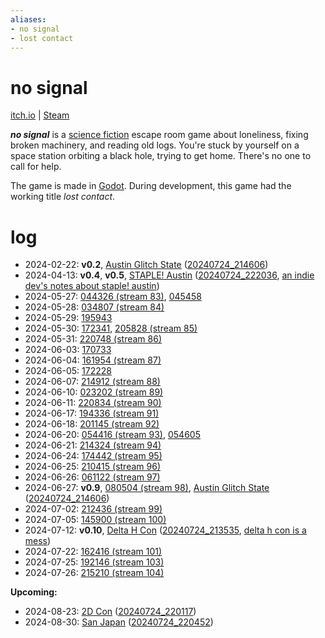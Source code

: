 ```yaml
---
aliases:
- no signal
- lost contact
---
```


# no signal

[itch.io](https://exodrifter.itch.io/no-signal) | [Steam](https://store.steampowered.com/app/2840590/no_signal/)

_**no signal**_ is a [science fiction](science-fiction.md) escape room game about loneliness, fixing broken machinery, and reading old logs. You're stuck by yourself on a space station orbiting a black hole, trying to get home. There's no one to call for help.

The game is made in [Godot](godot.md). During development, this game had the working title _lost contact_.

# log

- 2024-02-22: **v0.2**, [Austin Glitch State](austin-glitch-state.md) ([20240724_214606](../entries/20240724_214606.md))
- 2024-04-13: **v0.4**, **v0.5**, [STAPLE! Austin](staple-austin.md) ([20240724_222036](../entries/20240724_222036.md), [an indie dev's notes about staple! austin](../blog/20240415_notes-about-staple.md))
- 2024-05-27: [044326 (stream 83)](../entries/20240528_044326.md), [045458](../entries/20240528_045458.md)
- 2024-05-28: [034807 (stream 84)](../entries/20240529_034807.md)
- 2024-05-29: [195943](../entries/20240529_195943.md)
- 2024-05-30: [172341](../entries/20240530_172341.md), [205828 (stream 85)](../entries/20240530_205828.md)
- 2024-05-31: [220748 (stream 86)](../entries/20240531_220748.md)
- 2024-06-03: [170733](../entries/20240603_170733.md)
- 2024-06-04: [161954 (stream 87)](../entries/20240604_161954.md)
- 2024-06-05: [172228](../entries/20240605_172228.md)
- 2024-06-07: [214912 (stream 88)](../entries/20240607_214912.md)
- 2024-06-10: [023202 (stream 89)](../entries/20240611_023202.md)
- 2024-06-11: [220834 (stream 90)](../entries/20240611_220834.md)
- 2024-06-17: [194336 (stream 91)](../entries/20240617_194336.md)
- 2024-06-18: [201145 (stream 92)](../entries/20240618_201145.md)
- 2024-06-20: [054416 (stream 93)](../entries/20240621_054416.md), [054605](../entries/20240621_054605.md)
- 2024-06-21: [214324 (stream 94)](../entries/20240621_214324.md)
- 2024-06-24: [174442 (stream 95)](../entries/20240625_174442.md)
- 2024-06-25: [210415 (stream 96)](../entries/20240625_210415.md)
- 2024-06-26: [061122 (stream 97)](../entries/20240627_061122.md)
- 2024-06-27: **v0.9**, [080504 (stream 98)](../entries/20240629_080504.md), [Austin Glitch State](austin-glitch-state.md) ([20240724_214606](../entries/20240724_214606.md))
- 2024-07-02: [212436 (stream 99)](../entries/20240702_212436.md)
- 2024-07-05: [145900 (stream 100)](../entries/20240705_145900.md)
- 2024-07-12: **v0.10**, [Delta H Con](delta-h-con.md) ([20240724_213535](../entries/20240724_213535.md), [delta h con is a mess](../blog/20240716_delta-h-con-is-a-mess.md))
- 2024-07-22: [162416 (stream 101)](../entries/20240722_162416.md)
- 2024-07-25: [192146 (stream 103)](../entries/20240725_192146.md)
- 2024-07-26: [215210 (stream 104)](../entries/20240726_215210.md)

**Upcoming:**
- 2024-08-23: [2D Con](2d-con.md) ([20240724_220117](../entries/20240724_220117.md))
- 2024-08-30: [San Japan](san-japan.md) ([20240724_220452](../entries/20240724_220452.md))
